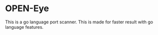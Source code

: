 # OPEN-Eye
This is a go language port scanner. This is made for faster result with go language features.
